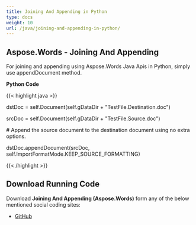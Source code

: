 ```yaml
---
title: Joining And Appending in Python
type: docs
weight: 10
url: /java/joining-and-appending-in-python/
---
```


## **Aspose.Words - Joining And Appending**
For joining and appending using Aspose.Words Java Apis in Python, simply use appendDocument method.

**Python Code**

{{< highlight java >}}

 dstDoc = self.Document(self.gDataDir + "TestFile.Destination.doc")

srcDoc = self.Document(self.gDataDir + "TestFile.Source.doc")

\# Append the source document to the destination document using no extra options.

dstDoc.appendDocument(srcDoc, self.ImportFormatMode.KEEP_SOURCE_FORMATTING)


{{< /highlight >}}
## **Download Running Code**
Download **Joining And Appending (Aspose.Words)** form any of the below mentioned social coding sites:

- [GitHub](https://github.com/aspose-words/Aspose.Words-for-Java/blob/master/Plugins/Aspose_Words_Java_for_Python/tests/programmingwithdocuments/joiningandappending/AppendDocument.py)
